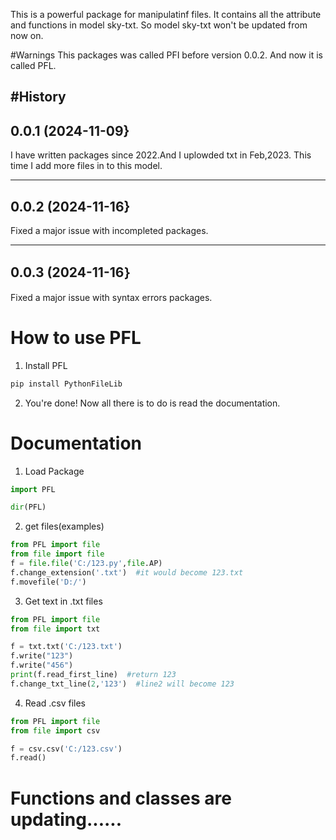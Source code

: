 This is a powerful package for manipulatinf files.
It contains all the attribute and functions in model sky-txt.
So model sky-txt won't be updated from now on.

#Warnings
This packages was called PFI before version 0.0.2.
And now it is called PFL.

#History
-------------------
0.0.1 (2024-11-09}
-------------------
I have written packages since 2022.And I uplowded txt in Feb,2023.
This time I add more files in to this model.

-------------------
0.0.2 (2024-11-16}
-------------------
Fixed a major issue with incompleted packages.

-------------------
0.0.3 (2024-11-16｝
-------------------
Fixed a major issue with syntax errors packages.

# How to use PFL

1. Install PFL
```bash
pip install PythonFileLib
```

2. You're done! Now all there is to do is read the documentation.

# Documentation



1. Load Package
```python
import PFL

dir(PFL)
```

2. get files(examples)
```python
from PFL import file
from file import file
f = file.file('C:/123.py',file.AP)
f.change_extension('.txt')  #it would become 123.txt
f.movefile('D:/')
```

3. Get text in .txt files
```python
from PFL import file
from file import txt

f = txt.txt('C:/123.txt')
f.write("123")
f.write("456")
print(f.read_first_line)  #return 123
f.change_txt_line(2,'123')  #line2 will become 123
```

4. Read .csv files
```python
from PFL import file
from file import csv

f = csv.csv('C:/123.csv')
f.read()
```

# Functions and classes are updating......


